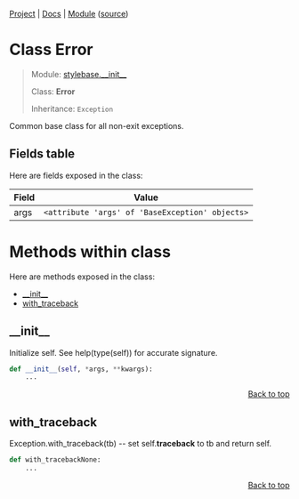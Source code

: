 [Project](https://github.com/pyrustic/stylebase#readme) | [Docs](https://github.com/pyrustic/stylebase/blob/master/docs/README.md) | [Module](https://github.com/pyrustic/stylebase/blob/master/docs/modules/stylebase/__init__/README.md) ([source](https://github.com/pyrustic/stylebase/blob/master/stylebase/__init__.py))

# Class Error
> Module: [stylebase.\_\_init\_\_](https://github.com/pyrustic/stylebase/blob/master/docs/modules/stylebase/__init__/README.md)
>
> Class: **Error**
>
> Inheritance: `Exception`

Common base class for all non-exit exceptions.

## Fields table
Here are fields exposed in the class:

| Field | Value |
| --- | --- |
| args | `<attribute 'args' of 'BaseException' objects>` |

# Methods within class
Here are methods exposed in the class:
- [\_\_init\_\_](#__init__)
- [with\_traceback](#with_traceback)

## \_\_init\_\_
Initialize self.  See help(type(self)) for accurate signature.

```python
def __init__(self, *args, **kwargs):
    ...
```

<p align="right"><a href="##methods-within-error">Back to top</a></p>

## with\_traceback
Exception.with_traceback(tb) --
set self.__traceback__ to tb and return self.

```python
def with_tracebackNone:
    ...
```

<p align="right"><a href="##methods-within-error">Back to top</a></p>
